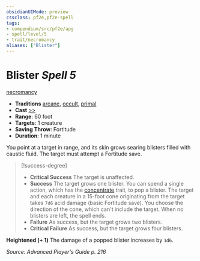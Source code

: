 ```yaml
---
obsidianUIMode: preview
cssclass: pf2e,pf2e-spell
tags:
- compendium/src/pf2e/apg
- spell/level/5
- trait/necromancy
aliases: ["Blister"]
---
```

# Blister *Spell 5*   
[necromancy](necromancy.md "Necromancy School Trait")  

- **Traditions** [arcane](arcane.md "Arcane Tradition Trait"), [occult](occult.md "Occult Tradition Trait"), [primal](primal.md "Primal Tradition Trait")
- **Cast** [>>](chapter-9-playing-the-game.md#Actions "Two-Action") 
- **Range**: 60 foot
- **Targets**: 1 creature
- **Saving Throw**: Fortitude
- **Duration**: 1 minute

You point at a target in range, and its skin grows searing blisters filled with caustic fluid. The target must attempt a Fortitude save.

> [!success-degree] 
> - **Critical Success** The target is unaffected.
> - **Success** The target grows one blister. You can spend a single action, which has the [concentrate](concentrate.md "Concentrate Action & Ability Trait") trait, to pop a blister. The target and each creature in a 15-foot cone originating from the target takes `7d6` acid damage (basic Fortitude save). You choose the direction of the cone, which can't include the target. When no blisters are left, the spell ends.
> - **Failure** As success, but the target grows two blisters.
> - **Critical Failure** As success, but the target grows four blisters.

**Heightened (+ 1)** The damage of a popped blister increases by `1d6`.

*Source: Advanced Player's Guide p. 216*